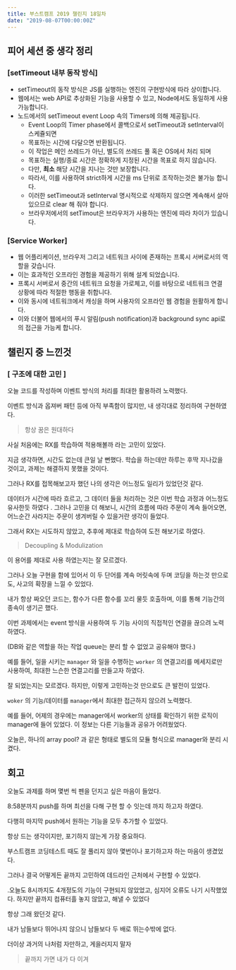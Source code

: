 ```yaml
---
title: 부스트캠프 2019 챌린지 18일차
date: "2019-08-07T00:00:00Z"
---
```


## 피어 세션 중 생각 정리

### [setTimeout 내부 동작 방식]

- setTimeout의 동작 방식은 JS를 실행하는 엔진의 구현방식에 따라 상이합니다.
- 웹에서는 web API로 추상화된 기능을 사용할 수 있고, Node에서도 동일하게 사용 가능합니다.
- 노드에서의 setTimeout event Loop 속의 Timers에 의해 제공됩니다.
  - Event Loop의 Timer phase에서 콜백으로서 setTimeout과 setInterval이 스케쥴되면
  - 목표하는 시간에 다달으면 반환됩니다.
  - 이 작업은 메인 쓰레드가 아닌, 별도의 쓰레드 풀 혹은 OS에서 처리 되며
  - 목표하는 실행/종료 시간은 정확하게 지정된 시간을 목표로 하지 않습니다.
  - 다만, **최소** 해당 시간을 지나는 것만 보장합니다.
  - 따라서, 이를 사용하여 strict하게 시간을 ms 단위로 조작하는것은 불가능 합니다.
  - 이러한 setTimeout과 setInterval 명시적으로 삭제하지 않으면 계속해서 살아있으므로 clear 해 줘야 합니다.
  - 브라우저에서의 setTimout은 브라우저가 사용하는 엔진에 따라 차이가 있습니다.

### [Service Worker]

- 웹 어플리케이션, 브라우저 그리고 네트워크 사이에 존재하는 프록시 서버로서의 역할을 갖습니다.
- 이는 효과적인 오프라인 경험을 제공하기 위해 설계 되었습니다.
- 프록시 서버로서 중간의 네트워크 요청을 가로체고, 이를 바탕으로 네트워크 연결 상황에 따라 적절한 행동을 취합니다.
- 이와 동시에 네트워크에서 캐싱을 하며 사용자의 오프라인 웹 경험을 원활하게 합니다.
- 이와 더불어 웹에서의 푸시 알림(push notification)과 background sync api로의 접근을 가능케 합니다.

## 챌린지 중 느낀것

### [ 구조에 대한 고민 ]

오늘 코드를 작성하며 이벤트 방식의 처리를 최대한 활용하려 노력했다.

이벤트 방식과 옵져버 패턴 등에 아직 부족함이 많지만, 내 생각대로 정리하여 구현하였다.

> 항상 꿈은 원대하다

사실 처음에는 RX를 학습하여 적용해볼까 라는 고민이 있었다.

지금 생각하면, 시간도 없는데 큰일 날 뻔했다. 학습을 하는데만 하루는 후딱 지나갔을 것이고, 과제는 해결하지 못했을 것이다.

그러나 RX를 접목해보고자 했던 나의 생각은 어느정도 일리가 있었던것 같다.

데이터가 시간에 따라 흐르고, 그 데이터 들을 처리하는 것은 이번 학습 과정과 어느정도 유사한듯 하였다 . 그러나 고민을 더 해보니, 시간의 흐름에 따라 주문이 계속 들어오면, 어느순간 사라지는 주문이 생겨버릴 수 있을거란 생각이 들었다.

그래서 RX는 시도하지 않았고, 추후에 제대로 학습하여 도전 해보기로 하였다.

> Decoupling & Modulization

이 용어를 제대로 사용 하였는지는 잘 모르겠다.

그러나 오늘 구현을 함에 있어서 이 두 단어를 계속 머릿속에 두며 코딩을 하는것 만으로도, 사고의 확장을 느낄 수 있었다.

내가 항상 짜오던 코드는, 함수가 다른 함수를 꼬리 물듯 호출하며, 이를 통해 기능간의 종속이 생기곤 했다.

이번 과제에서는 event 방식을 사용하여 두 기능 사이의 직접적인 연결을 끊으려 노력하였다.

(DB와 같은 역할을 하는 작업 queue는 분리 할 수 없었고 공유해야 했다.)

예를 들어, 일을 시키는 `manager` 와 일을 수행하는 `worker` 의 연결고리를 메세지로만 사용하여, 최대한 느슨한 연결고리를 만들고자 하였다.

잘 되었는지는 모르겠다. 하지만, 이렇게 고민하는것 만으로도 큰 발전이 있었다.

`woker` 의 기능/데이터를 `manager`에서 최대한 접근하지 않으려 노력했다.

예를 들어, 어제의 경우에는 manager에서 worker의 상태를 확인하기 위한 로직이 manager에 들어 있었다. 이 정보는 다른 기능들과 공유가 어려웠었다.

오늘은, 하나의 array pool? 과 같은 형태로 별도의 모듈 형식으로 manager와 분리 시켰다.

## 회고

오늘도 과제를 하며 몇번 씩 펜을 던지고 싶은 마음이 들었다.

8:58분까지 push를 하며 최선을 다해 구현 할 수 잇는데 까지 하고자 하였다.

다행히 마지막 push에서 원하는 기능을 모두 추가할 수 있었다.

항상 드는 생각이지만, 포기하지 않는게 가장 중요하다.

부스트캠프 코딩테스트 때도 잘 풀리지 않아 몇번이나 포기하고자 하는 마음이 생겼었다.

그러나 결국 어떻게든 끝까지 고민하여 데드라인 근처에서 구현할 수 있었다.

.오늘도 8시까지도 4개정도의 기능이 구현되지 않았었고, 심지어 오류도 나기 시작했었다. 하지만 끝까지 컴퓨터흘 놓지 않았고, 해낼 수 있었다

항상 그래 왔던것 같다.

내가 남들보다 뛰어나지 않으니 남들보다 두 배로 뛰는수밖에 없다.

더이상 과거의 나처럼 자만하고, 게을러지지 말자

> 끝까지 가면 내가 다 이겨
